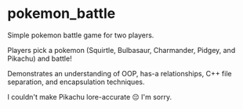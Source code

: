 # pokemon_battle
Simple pokemon battle game for two players. 

Players pick a pokemon (Squirtle, Bulbasaur, Charmander, Pidgey, and Pikachu) and battle!

Demonstrates an understanding of OOP, has-a relationships, C++ file separation, and encapsulation techniques.

I couldn't make Pikachu lore-accurate 😔 I'm sorry. 
